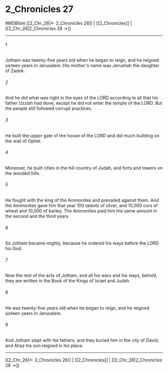 # 2_Chronicles 27
#MDBible
[[2_Chr_26|← 2_Chronicles 26]] | [[2_Chronicles]] | [[2_Chr_28|2_Chronicles 28 →]]

***

###### 1 

Jotham was twenty-five years old when he began to reign, and he reigned sixteen years in Jerusalem. His mother's name was Jerushah the daughter of Zadok. 

###### 2 

And he did what was right in the eyes of the LORD according to all that his father Uzziah had done, except he did not enter the temple of the LORD. But the people still followed corrupt practices. 

###### 3 

He built the upper gate of the house of the LORD and did much building on the wall of Ophel. 

###### 4 

Moreover, he built cities in the hill country of Judah, and forts and towers on the wooded hills. 

###### 5 

He fought with the king of the Ammonites and prevailed against them. And the Ammonites gave him that year 100 talents of silver, and 10,000 cors of wheat and 10,000 of barley. The Ammonites paid him the same amount in the second and the third years. 

###### 6 

So Jotham became mighty, because he ordered his ways before the LORD his God. 

###### 7 

Now the rest of the acts of Jotham, and all his wars and his ways, behold, they are written in the Book of the Kings of Israel and Judah. 

###### 8 

He was twenty-five years old when he began to reign, and he reigned sixteen years in Jerusalem. 

###### 9 

And Jotham slept with his fathers, and they buried him in the city of David, and Ahaz his son reigned in his place. 

***

[[2_Chr_26|← 2_Chronicles 26]] | [[2_Chronicles]] | [[2_Chr_28|2_Chronicles 28 →]]
